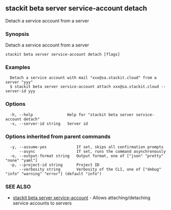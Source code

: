 ## stackit beta server service-account detach

Detach a service account from a server

### Synopsis

Detach a service account from a server

```
stackit beta server service-account detach [flags]
```

### Examples

```
  Detach a service account with mail "xxx@sa.stackit.cloud" from a server "yyy"
  $ stackit beta server service-account attach xxx@sa.stackit.cloud --server-id yyy
```

### Options

```
  -h, --help               Help for "stackit beta server service-account detach"
  -s, --server-id string   Server id
```

### Options inherited from parent commands

```
  -y, --assume-yes             If set, skips all confirmation prompts
      --async                  If set, runs the command asynchronously
  -o, --output-format string   Output format, one of ["json" "pretty" "none" "yaml"]
  -p, --project-id string      Project ID
      --verbosity string       Verbosity of the CLI, one of ["debug" "info" "warning" "error"] (default "info")
```

### SEE ALSO

* [stackit beta server service-account](./stackit_beta_server_service-account.md)	 - Allows attaching/detaching service accounts to servers

